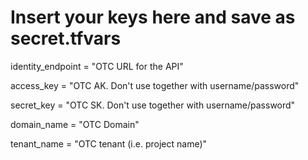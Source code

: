 # Insert your keys here and save as secret.tfvars

identity_endpoint = "OTC URL for the API"

access_key  = "OTC AK. Don't use together with username/password"

secret_key  = "OTC SK. Don't use together with username/password"

domain_name = "OTC Domain"

tenant_name = "OTC tenant (i.e. project name)"

